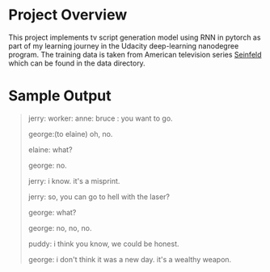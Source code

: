 # Project Overview

This project implements tv script generation model using RNN in pytorch as part of my learning journey in the Udacity deep-learning nanodegree program. The training data is taken from American television series [Seinfeld](https://en.wikipedia.org/wiki/Seinfeld) which can be found in the data directory.

# Sample Output

>jerry: worker: anne: bruce : you want to go.
>
>george:(to elaine) oh, no.
>
>elaine: what?
>
>george: no.
>
>jerry: i know. it's a misprint.
>
>jerry: so, you can go to hell with the laser?
>
>george: what?
>
>george: no, no, no.
>
>puddy: i think you know, we could be honest.
>
>george: i don't think it was a new day. it's a wealthy weapon.

